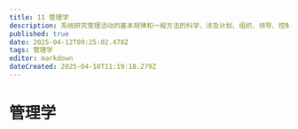 ```yaml
---
title: 11 管理学
description: 系统研究管理活动的基本规律和一般方法的科学，涉及计划、组织、领导、控制等职能。
published: true
date: 2025-04-12T09:25:02.478Z
tags: 管理学
editor: markdown
dateCreated: 2025-04-10T11:19:18.279Z
---
```


# 管理学